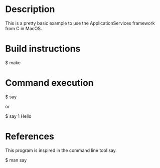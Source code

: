 Description
===========
This is a pretty basic example to use the ApplicationServices framework
from C in MacOS.

Build instructions
=====================

$ make

Command execution
=================

$ say

or

$ say 1 Hello

References
==========
This program is inspired in the command line tool say.

$ man say
